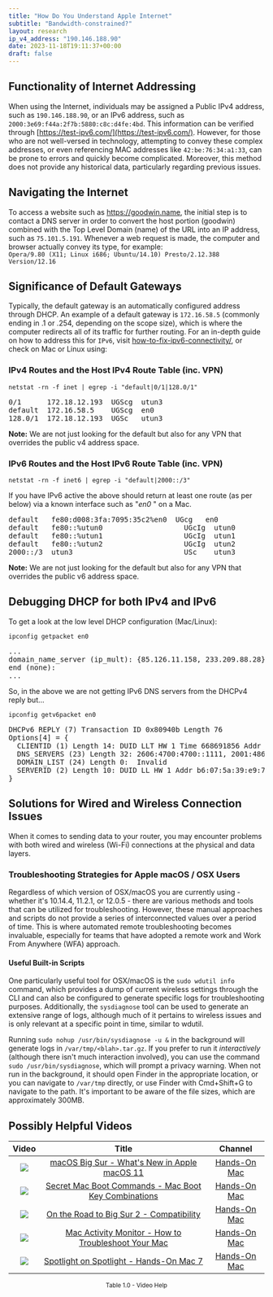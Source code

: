 ```yaml
---
title: "How Do You Understand Apple Internet"
subtitle: "Bandwidth-constrained?"
layout: research
ip_v4_address: "190.146.188.90"
date: 2023-11-18T19:11:37+00:00
draft: false
---
```


## Functionality of Internet Addressing

When using the Internet, individuals may be assigned a Public IPv4 address, such as ```190.146.188.90```, or an IPv6 address, such as ```2000:3e69:f44a:2f7b:5880:c8c:d4fe:4bd```. This information can be verified through [https://test-ipv6.com/](https://test-ipv6.com/). However, for those who are not well-versed in technology, attempting to convey these complex addresses, or even referencing MAC addresses like ```42:be:76:34:a1:33```, can be prone to errors and quickly become complicated. Moreover, this method does not provide any historical data, particularly regarding previous issues.
## Navigating the Internet

To access a website such as https://goodwin.name, the initial step is to contact a DNS server in order to convert the host portion (goodwin) combined with the Top Level Domain (name) of the URL into an IP address, such as ```75.101.5.191```. Whenever a web request is made, the computer and browser actually convey its type, for example: <br>```Opera/9.80 (X11; Linux i686; Ubuntu/14.10) Presto/2.12.388 Version/12.16```
## Significance of Default Gateways

Typically, the default gateway is an automatically configured address through DHCP. An example of a default gateway is ```172.16.58.5``` (commonly ending in .1 or .254, depending on the scope size), which is where the computer redirects all of its traffic for further routing. For an in-depth guide on how to address this for ```IPv6```, visit [how-to-fix-ipv6-connectivity/](/blog/how-to-fix-ipv6-connectivity/), or check on Mac or Linux using: <br>
### IPv4 Routes and the Host IPv4 Route Table (inc. VPN)
```netstat -rn -f inet | egrep -i "default|0/1|128.0/1"```

<pre>
0/1      172.18.12.193  UGScg  utun3
default  172.16.58.5    UGScg  en0
128.0/1  172.18.12.193  UGSc   utun3</pre>

**Note:** We are not just looking for the default but also for any VPN that overrides the public v4 address space.

### IPv6 Routes and the Host IPv6 Route Table (inc. VPN)
```netstat -rn -f inet6 | egrep -i "default|2000::/3"```

If you have IPv6 active the above should return at least one route (as per below) via a known interface such as "_en0_ " on a Mac. 

<pre>
default   fe80:d008:3fa:7095:35c2%en0  UGcg   en0
default   fe80::%utun0                   UGcIg  utun0
default   fe80::%utun1                   UGcIg  utun1
default   fe80::%utun2                   UGcIg  utun2
2000::/3  utun3                          USc    utun3</pre>

**Note:** We are not just looking for the default but also for any VPN that overrides the public v6 address space.
<br>

## Debugging DHCP for both IPv4 and IPv6

To get a look at the low level DHCP configuration (Mac/Linux): 

```ipconfig getpacket en0```

<pre>
...
domain_name_server (ip_mult): {85.126.11.158, 233.209.88.28}
end (none):
...</pre>

So, in the above we are not getting IPv6 DNS servers from the DHCPv4 reply but...

```ipconfig getv6packet en0```

<pre>
DHCPv6 REPLY (7) Transaction ID 0x80940b Length 76
Options[4] = {
  CLIENTID (1) Length 14: DUID LLT HW 1 Time 668691856 Addr 42:be:76:34:a1:33
  DNS_SERVERS (23) Length 32: 2606:4700:4700::1111, 2001:4860:4860::8844
  DOMAIN_LIST (24) Length 0:  Invalid
  SERVERID (2) Length 10: DUID LL HW 1 Addr b6:07:5a:39:e9:7a
}</pre>




## Solutions for Wired and Wireless Connection Issues
When it comes to sending data to your router, you may encounter problems with both wired and wireless (Wi-Fi) connections at the physical and data layers.
### Troubleshooting Strategies for Apple macOS / OSX Users
Regardless of which version of OSX/macOS you are currently using - whether it's 10.14.4, 11.2.1, or 12.0.5 - there are various methods and tools that can be utilized for troubleshooting. However, these manual approaches and scripts do not provide a series of interconnected values over a period of time. This is where automated remote troubleshooting becomes invaluable, especially for teams that have adopted a remote work and Work From Anywhere (WFA) approach.
#### Useful Built-in Scripts
One particularly useful tool for OSX/macOS is the ```sudo wdutil info``` command, which provides a dump of current wireless settings through the CLI and can also be configured to generate specific logs for troubleshooting purposes. Additionally, the ```sysdiagnose``` tool can be used to generate an extensive range of logs, although much of it pertains to wireless issues and is only relevant at a specific point in time, similar to wdutil.

Running ```sudo nohup /usr/bin/sysdiagnose -u &``` in the background will generate logs in ```/var/tmp/<blah>.tar.gz```. If you prefer to run it *interactively* (although there isn't much interaction involved), you can use the command ```sudo /usr/bin/sysdiagnose```, which will prompt a privacy warning. When not run in the background, it should open Finder in the appropriate location, or you can navigate to ```/var/tmp``` directly, or use Finder with Cmd+Shift+G to navigate to the path. It's important to be aware of the file sizes, which are approximately 300MB.
## Possibly Helpful Videos

<link href="/plugins/lity/css/lity.min.css" rel="stylesheet">
<script src="/plugins/lity/js/lity.min.js"></script>
<div class="table1-start"></div>

|Video | Title | Channel |
| :---: | :---: | :---: |
|<a href="https://www.youtube.com/watch?v=JMKi6o9kaZI" data-lity><img src="https://i.ytimg.com/vi/JMKi6o9kaZI/default.jpg" class="img-fluid"></a>|<a href="https://www.youtube.com/watch?v=JMKi6o9kaZI" data-lity>macOS Big Sur - What&#39;s New in Apple macOS 11</a>|<a target="_blank" href="https://www.youtube.com/channel/UCg43DP8MdHVcl4rFK_delBg" >Hands-On Mac</a>|
|<a href="https://www.youtube.com/watch?v=VwNYWAxHCgM" data-lity><img src="https://i.ytimg.com/vi/VwNYWAxHCgM/default.jpg" class="img-fluid"></a>|<a href="https://www.youtube.com/watch?v=VwNYWAxHCgM" data-lity>Secret Mac Boot Commands - Mac Boot Key Combinations</a>|<a target="_blank" href="https://www.youtube.com/channel/UCg43DP8MdHVcl4rFK_delBg" >Hands-On Mac</a>|
|<a href="https://www.youtube.com/watch?v=HEbK-Tignuc" data-lity><img src="https://i.ytimg.com/vi/HEbK-Tignuc/default.jpg" class="img-fluid"></a>|<a href="https://www.youtube.com/watch?v=HEbK-Tignuc" data-lity>On the Road to Big Sur 2 - Compatibility</a>|<a target="_blank" href="https://www.youtube.com/channel/UCg43DP8MdHVcl4rFK_delBg" >Hands-On Mac</a>|
|<a href="https://www.youtube.com/watch?v=TWzWd_DiaJ0" data-lity><img src="https://i.ytimg.com/vi/TWzWd_DiaJ0/default.jpg" class="img-fluid"></a>|<a href="https://www.youtube.com/watch?v=TWzWd_DiaJ0" data-lity>Mac Activity Monitor - How to Troubleshoot Your Mac</a>|<a target="_blank" href="https://www.youtube.com/channel/UCg43DP8MdHVcl4rFK_delBg" >Hands-On Mac</a>|
|<a href="https://www.youtube.com/watch?v=RslZ4W1EPqk" data-lity><img src="https://i.ytimg.com/vi/RslZ4W1EPqk/default.jpg" class="img-fluid"></a>|<a href="https://www.youtube.com/watch?v=RslZ4W1EPqk" data-lity>Spotlight on Spotlight - Hands-On Mac 7</a>|<a target="_blank" href="https://www.youtube.com/channel/UCg43DP8MdHVcl4rFK_delBg" >Hands-On Mac</a>|

<center><small>Table 1.0 - Video Help</small></center>
 <br>
<div class="table1-end"></div>
<script type="text/javascript">
(function() {
    $('div.table1-start').nextUntil('div.table1-end', 'table').addClass('table thead-dark table-striped table-responsive rounded').attr('id', 't1');
    $('#t1').find('thead').addClass('thead-dark');
})();
</script>
